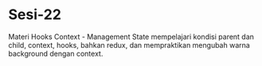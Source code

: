 # Sesi-22

Materi Hooks Context - Management State mempelajari kondisi parent dan child, context, hooks, bahkan redux, dan mempraktikan mengubah warna background dengan context.
